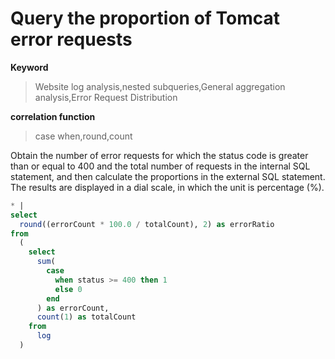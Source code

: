 # Query the proportion of Tomcat error requests

**Keyword**

> Website log analysis,nested subqueries,General aggregation analysis,Error Request Distribution

**correlation function**

> case when,round,count

Obtain the number of error requests for which the status code is greater than or equal to 400 and the total number of requests in the internal SQL statement, and then calculate the proportions in the external SQL statement. The results are displayed in a dial scale, in which the unit is percentage (%).

```SQL
* |
select
  round((errorCount * 100.0 / totalCount), 2) as errorRatio
from
  (
    select
      sum(
        case
          when status >= 400 then 1
          else 0
        end
      ) as errorCount,
      count(1) as totalCount
    from
      log
  )
```
